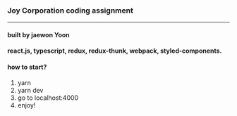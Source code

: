 ### Joy Corporation coding assignment
---------------
 
#### built by jaewon Yoon 
#### react.js, typescript, redux, redux-thunk, webpack, styled-components.

#### how to start? 
1. yarn
2. yarn dev
3. go to localhost:4000
4. enjoy! 